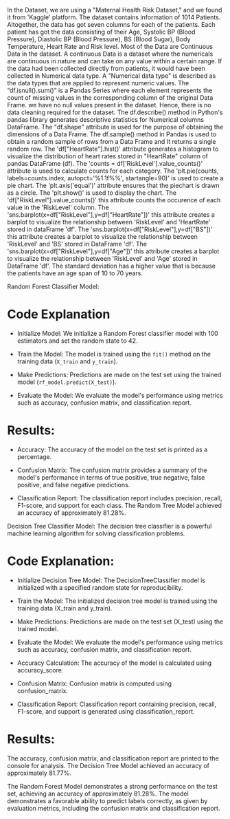 In the Dataset, we are using a "Maternal Health Risk Dataset," and we found it from 'Kaggle' platform. 
The dataset contains information of 1014 Patients. Altogether, the data has got seven columns for each of the patients. 
Each patient has got the data consisting of their Age, Systolic BP (Blood Pressure), Diastolic BP (Blood Pressure), BS (Blood Sugar), Body Temperature, Heart Rate and Risk level.
Most of the Data are Continuous Data in the dataset. A continuous Data is a dataset where the numericals are continuous in nature and can take on any value within a certain range.
If the data had been collected directly from patients, it would have been collected in Numerical data type. A "Numerical data type" is described as the data types that are applied to represent numeric values. 
The “df.isnull().sum()” is a Pandas Series where each element represents the count of missing values in the corresponding column of the original Data Frame. 
we have no null values present in the dataset. Hence, there is no data cleaning required for the dataset.
The df.describe() method in Python's pandas library generates descriptive statistics for Numerical columns DataFrame. 
The "df.shape" attribute is used for the purpose of obtaining the dimensions of a Data Frame. 
The df.sample() method in Pandas is used to obtain a random sample of rows from a Data Frame and It returns a single random row.
The 'df["HeartRate"].hist()' attribute generates a histogram to visualize the distribution of heart rates stored in "HeartRate" column of pandas DataFrame (df).
The 'counts = df['RiskLevel'].value_counts()' attribute is used to calculate counts for each category.
The 'plt.pie(counts, labels=counts.index, autopct='%1.1f%%', startangle=90)' is used to create a pie chart.
The 'plt.axis('equal')' attribute ensures that the piechart is drawn as a circle.
The 'plt.show()' is used to display the chart.
The 'df["RiskLevel"].value_counts()' this attribute counts the occurence of each value in the 'RiskLevel' column.
The 'sns.barplot(x=df["RiskLevel"],y=df["HeartRate"])' this attribute creates a barplot to visualize the relationship between 'RiskLevel' and 'HeartRate' stored in dataFrame 'df'.
The 'sns.barplot(x=df["RiskLevel"],y=df["BS"])' this attribute creates a barplot to visualize the relationship between 'RiskLevel' and 'BS' stored in DataFrame 'df'.
The 'sns.barplot(x=df["RiskLevel"],y=df["Age"])' this attribute creates a barplot to visualize the relationship between 'RiskLevel' and 'Age' stored in DataFrame 'df'.
The standard deviation has a higher value that is because the patients have an age span of 10 to 70 years. 

Random Forest Classifier Model:
# Code Explanation
- Initialize Model:
  We initialize a Random Forest classifier model with 100 estimators and set the random state to 42.

- Train the Model:
  The model is trained using the `fit()` method on the training data (`X_train` and `y_train`).

- Make Predictions:
  Predictions are made on the test set using the trained model (`rf_model.predict(X_test)`).

- Evaluate the Model:
  We evaluate the model's performance using metrics such as accuracy, confusion matrix, and classification report.

# Results:
- Accuracy:
  The accuracy of the model on the test set is printed as a percentage.
  
- Confusion Matrix:
  The confusion matrix provides a summary of the model's performance in terms of true positive, true negative, false positive, and false negative predictions.

- Classification Report:
  The classification report includes precision, recall, F1-score, and support for each class.
The Random Tree Model achieved an accuracy of approximately 81.28%.

 Decision Tree Classifier Model:
 The decision tree classifier is a powerful machine learning algorithm for solving classification problems.
 # Code Explanation:
- Initialize Decision Tree Model:
  The DecisionTreeClassifier model is initialized with a specified random state for reproducibility.

- Train the Model:
  The initialized decision tree model is trained using the training data (X_train and y_train).

- Make Predictions:
  Predictions are made on the test set (X_test) using the trained model.

- Evaluate the Model:
  We evaluate the model's performance using metrics such as accuracy, confusion matrix, and classification report.
- Accuracy Calculation: The accuracy of the model is calculated using accuracy_score.
- Confusion Matrix: Confusion matrix is computed using confusion_matrix.
- Classification Report: Classification report containing precision, recall, F1-score, and support is generated using classification_report.
  
# Results:
  The accuracy, confusion matrix, and classification report are printed to the console for analysis.
The Decision Tree Model achieved an accuracy of approximately 81.77%.  

The Random Forest Model demonstrates a strong performance on the test set, achieving an accuracy of approximately 81.28%.
The model demonstrates a favorable ability to predict labels correctly, as given by evaluation metrics, including the confusion matrix and classification report. 


